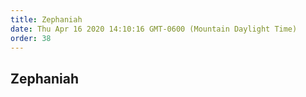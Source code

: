 ```yaml
---
title: Zephaniah
date: Thu Apr 16 2020 14:10:16 GMT-0600 (Mountain Daylight Time)
order: 38
---
```


## Zephaniah
